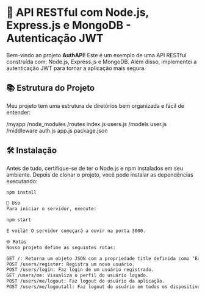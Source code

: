 # 🚀 API RESTful com Node.js, Express.js e MongoDB - Autenticação JWT

Bem-vindo ao projeto **AuthAPI**! Este é um exemplo de uma API RESTful construída com: Node.js, Express.js e MongoDB. Além disso, implementei a autenticação JWT para tornar a aplicação mais segura.

## 📚 Estrutura do Projeto

Meu projeto tem uma estrutura de diretórios bem organizada e fácil de entender:


/myapp /node_modules /routes index.js users.js /models user.js /middleware auth.js app.js package.json


## 🛠️ Instalação

Antes de tudo, certifique-se de ter o Node.js e npm instalados em seu ambiente. Depois de clonar o projeto, você pode instalar as dependências executando:

```bash
npm install

🚀 Uso
Para iniciar o servidor, execute:

npm start

E voilà! O servidor começará a ouvir na porta 3000.

🌐 Rotas
Nosso projeto define as seguintes rotas:

GET /: Retorna um objeto JSON com a propriedade title definida como ‘Express’.
POST /users/register: Registra um novo usuário.
POST /users/login: Faz login de um usuário registrado.
GET /users/me: Visualiza o perfil do usuário logado.
POST /users/me/logout: Faz logout do usuário da aplicação.
POST /users/me/logoutall: Faz logout do usuário em todos os dispositivos.
